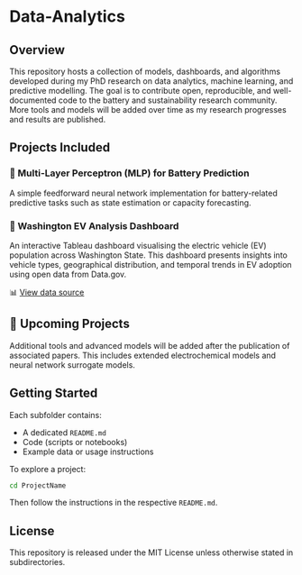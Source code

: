 # Data-Analytics

## Overview
This repository hosts a collection of models, dashboards, and algorithms developed during my PhD research on data analytics, machine learning, and predictive modelling. The goal is to contribute open, reproducible, and well-documented code to the battery and sustainability research community. More tools and models will be added over time as my research progresses and results are published.

## Projects Included

### 🔹 Multi-Layer Perceptron (MLP) for Battery Prediction
A simple feedforward neural network implementation for battery-related predictive tasks such as state estimation or capacity forecasting.

### 🔹 Washington EV Analysis Dashboard
An interactive Tableau dashboard visualising the electric vehicle (EV) population across Washington State. This dashboard presents insights into vehicle types, geographical distribution, and temporal trends in EV adoption using open data from Data.gov.

📊 [View data source](https://catalog.data.gov/dataset/electric-vehicle-population-data)


## 🔄 Upcoming Projects
Additional tools and advanced models will be added after the publication of associated papers. This includes extended electrochemical models and neural network surrogate models.

## Getting Started
Each subfolder contains:
- A dedicated `README.md`
- Code (scripts or notebooks)
- Example data or usage instructions

To explore a project:
```bash
cd ProjectName
```
Then follow the instructions in the respective `README.md`.

## License
This repository is released under the MIT License unless otherwise stated in subdirectories.
